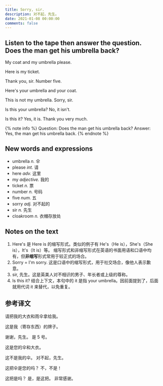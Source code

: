 ```yaml
---
title: Sorry, sir.
description: 对不起，先生。
date: 2021-01-08 00:00:00
comments: false
---
```


## Listen to the tape then answer the question. Does the man get his umbrella back?

My coat and my umbrella please.

Here is my ticket.

Thank you, sir.
Number five.

Here's your umbrella and your coat.

This is not my umbrella.
Sorry, sir.

Is this your umbrella?
No, it isn't.

Is this it?
Yes, it is.
Thank you very much.

{% note info %}
   Question: Does the man get his umbrella back?
   Answer: Yes, the man get his umbrella back.
{% endnote %}

## New words and expressions

- umbrella *n.* 伞
- please *int.* 请
- here *adv.* 这里
- my *adjective.* 我的
- ticket *n.* 票
- number *n.* 号码
- five *num.* 五
- sorry *adj.* 对不起的
- sir *n.* 先生
- cloakroom *n.* 衣帽存放处

## Notes on the text

1. Here's 是 Here is 的缩写形式。类似的例子有 He's（He is），She's（She is），It's（It is）等。
   缩写形式和非缩写形式在英语的书面用语和口语中均有，但**非缩写**形式常用于较正式的场合。
2. Sorry = I'm sorry. 这是口语中的缩写形式，用于社交场合，像他人表示歉意。
3. sir, 先生。这是英美人对不相识的男子、年长者或上级的尊称。
4. Is this it?
   结合上下文，本句中的 it 是指 your umbrella。因前面提到了，后面就用代词 it 来替代，以免重复。
   

## 参考译文

请把我的大衣和雨伞拿给我。

这是我（寄存东西）的牌子。

谢谢，先生。
是 5 号。

这是您的伞和大衣。

这不是我的伞。
对不起，先生。

这把伞是您的吗？
不，不是！

这把是吗？
是，是这把。
非常感谢。
